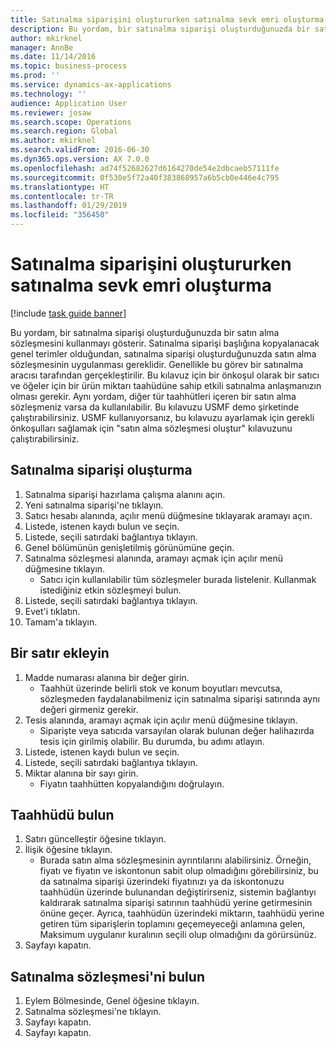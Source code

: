 ```yaml
---
title: Satınalma siparişini oluştururken satınalma sevk emri oluşturma
description: Bu yordam, bir satınalma siparişi oluşturduğunuzda bir satın alma sözleşmesini kullanmayı gösterir.
author: mkirknel
manager: AnnBe
ms.date: 11/14/2016
ms.topic: business-process
ms.prod: ''
ms.service: dynamics-ax-applications
ms.technology: ''
audience: Application User
ms.reviewer: josaw
ms.search.scope: Operations
ms.search.region: Global
ms.author: mkirknel
ms.search.validFrom: 2016-06-30
ms.dyn365.ops.version: AX 7.0.0
ms.openlocfilehash: ad74f52682627d6164270de54e2dbcaeb57111fe
ms.sourcegitcommit: 0f530e5f72a40f383868957a6b5cb0e446e4c795
ms.translationtype: HT
ms.contentlocale: tr-TR
ms.lasthandoff: 01/29/2019
ms.locfileid: "356450"
---
```

# <a name="create-a-purchase-release-order-when-creating-the-purchase-order"></a>Satınalma siparişini oluştururken satınalma sevk emri oluşturma

[!include [task guide banner](../../includes/task-guide-banner.md)]

Bu yordam, bir satınalma siparişi oluşturduğunuzda bir satın alma sözleşmesini kullanmayı gösterir. Satınalma siparişi başlığına kopyalanacak genel terimler olduğundan, satınalma siparişi oluşturduğunuzda satın alma sözleşmesinin uygulanması gereklidir. Genellikle bu görev bir satınalma aracısı tarafından gerçekleştirilir. Bu kılavuz için bir önkoşul olarak bir satıcı ve öğeler için bir ürün miktarı taahüdüne sahip etkili satınalma anlaşmanızın olması gerekir. Aynı yordam, diğer tür taahhütleri içeren bir satın alma sözleşmeniz varsa da kullanılabilir. Bu kılavuzu USMF demo şirketinde çalıştırabilirsiniz. USMF kullanıyorsanız, bu kılavuzu ayarlamak için gerekli önkoşulları sağlamak için "satın alma sözleşmesi oluştur" kılavuzunu çalıştırabilirsiniz.


## <a name="create-a-purchase-order"></a>Satınalma siparişi oluşturma
1. Satınalma siparişi hazırlama çalışma alanını açın.
2. Yeni satınalma siparişi'ne tıklayın.
3. Satıcı hesabı alanında, açılır menü düğmesine tıklayarak aramayı açın.
4. Listede, istenen kaydı bulun ve seçin.
5. Listede, seçili satırdaki bağlantıya tıklayın.
6. Genel bölümünün genişletilmiş görünümüne geçin.
7. Satınalma sözleşmesi alanında, aramayı açmak için açılır menü düğmesine tıklayın.
    * Satıcı için kullanılabilir tüm sözleşmeler burada listelenir. Kullanmak istediğiniz etkin sözleşmeyi bulun.  
8. Listede, seçili satırdaki bağlantıya tıklayın.
9. Evet'i tıklatın.
10. Tamam'a tıklayın.

## <a name="add-a-line"></a>Bir satır ekleyin
1. Madde numarası alanına bir değer girin.
    * Taahhüt üzerinde belirli stok ve konum boyutları mevcutsa, sözleşmeden faydalanabilmeniz için satınalma siparişi satırında aynı değeri girmeniz gerekir.  
2. Tesis alanında, aramayı açmak için açılır menü düğmesine tıklayın.
    * Siparişte veya satıcıda varsayılan olarak bulunan değer halihazırda tesis için girilmiş olabilir. Bu durumda, bu adımı atlayın.  
3. Listede, istenen kaydı bulun ve seçin.
4. Listede, seçili satırdaki bağlantıya tıklayın.
5. Miktar alanına bir sayı girin.
    * Fiyatın taahhütten kopyalandığını doğrulayın.  

## <a name="look-up-the-commitment"></a>Taahhüdü bulun
1. Satırı güncelleştir öğesine tıklayın.
2. İlişik öğesine tıklayın.
    * Burada satın alma sözleşmesinin ayrıntılarını alabilirsiniz. Örneğin, fiyatı ve fiyatın ve iskontonun sabit olup olmadığını görebilirsiniz, bu da satınalma siparişi üzerindeki fiyatınızı ya da iskontonuzu taahhüdün üzerinde bulunandan değiştirirseniz, sistemin bağlantıyı kaldırarak satınalma siparişi satırının taahhüdü yerine getirmesinin önüne geçer. Ayrıca, taahhüdün üzerindeki miktarın, taahhüdü yerine getiren tüm siparişlerin toplamını geçemeyeceği anlamına gelen, Maksimum uygulanır kuralının seçili olup olmadığını da görürsünüz.  
3. Sayfayı kapatın.

## <a name="look-up-the-purchase-agreement"></a>Satınalma sözleşmesi'ni bulun
1. Eylem Bölmesinde, Genel öğesine tıklayın.
2. Satınalma sözleşmesi'ne tıklayın.
3. Sayfayı kapatın.
4. Sayfayı kapatın.

